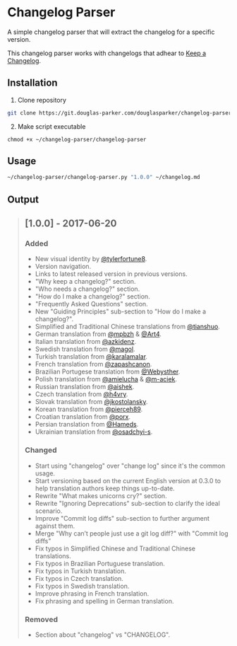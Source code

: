 # Changelog Parser

A simple changelog parser that will extract the changelog for a specific version.

This changelog parser works with changelogs that adhear to [Keep a Changelog](https://keepachangelog.com/en/1.0.0/).

## Installation

1) Clone repository

```sh
git clone https://git.douglas-parker.com/douglasparker/changelog-parser.git
```

2) Make script executable
```
chmod +x ~/changelog-parser/changelog-parser
```

## Usage

```sh
~/changelog-parser/changelog-parser.py "1.0.0" ~/changelog.md
```

## Output

> ## [1.0.0] - 2017-06-20
> ### Added
> - New visual identity by [@tylerfortune8](https://github.com/tylerfortune8).
> - Version navigation.
> - Links to latest released version in previous versions.
> - "Why keep a changelog?" section.
> - "Who needs a changelog?" section.
> - "How do I make a changelog?" section.
> - "Frequently Asked Questions" section.
> - New "Guiding Principles" sub-section to "How do I make a changelog?".
> - Simplified and Traditional Chinese translations from [@tianshuo](https://github.com/tianshuo).
> - German translation from [@mpbzh](https://github.com/mpbzh) & [@Art4](https://github.com/Art4).
> - Italian translation from [@azkidenz](https://github.com/azkidenz).
> - Swedish translation from [@magol](https://github.com/magol).
> - Turkish translation from [@karalamalar](https://github.com/karalamalar).
> - French translation from [@zapashcanon](https://github.com/zapashcanon).
> - Brazilian Portugese translation from [@Webysther](https://github.com/Webysther).
> - Polish translation from [@amielucha](https://github.com/amielucha) & [@m-aciek](https://github.com/m-aciek).
> - Russian translation from [@aishek](https://github.com/aishek).
> - Czech translation from [@h4vry](https://github.com/h4vry).
> - Slovak translation from [@jkostolansky](https://github.com/jkostolansky).
> - Korean translation from [@pierceh89](https://github.com/pierceh89).
> - Croatian translation from [@porx](https://github.com/porx).
> - Persian translation from [@Hameds](https://github.com/Hameds).
> - Ukrainian translation from [@osadchyi-s](https://github.com/osadchyi-s).
> 
> ### Changed
> - Start using "changelog" over "change log" since it's the common usage.
> - Start versioning based on the current English version at 0.3.0 to help
> translation authors keep things up-to-date.
> - Rewrite "What makes unicorns cry?" section.
> - Rewrite "Ignoring Deprecations" sub-section to clarify the ideal
>   scenario.
> - Improve "Commit log diffs" sub-section to further argument against
>   them.
> - Merge "Why can’t people just use a git log diff?" with "Commit log
>   diffs"
> - Fix typos in Simplified Chinese and Traditional Chinese translations.
> - Fix typos in Brazilian Portuguese translation.
> - Fix typos in Turkish translation.
> - Fix typos in Czech translation.
> - Fix typos in Swedish translation.
> - Improve phrasing in French translation.
> - Fix phrasing and spelling in German translation.
> 
> ### Removed
> - Section about "changelog" vs "CHANGELOG".
